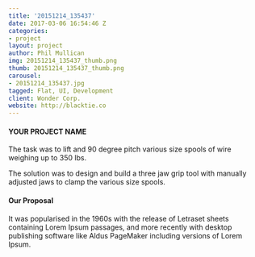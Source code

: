 ```yaml
---
title: '20151214_135437'
date: 2017-03-06 16:54:46 Z
categories:
- project
layout: project
author: Phil Mullican
img: 20151214_135437_thumb.png
thumb: 20151214_135437_thumb.png
carousel:
- 20151214_135437.jpg
tagged: Flat, UI, Development
client: Wonder Corp.
website: http://blacktie.co
---
```


#### YOUR PROJECT NAME
The task was to lift and 90 degree pitch various size spools of wire weighing up to 350 lbs.

The solution was to design and build a three jaw grip tool with manually adjusted jaws to clamp the various size spools.

#### Our Proposal
It was popularised in the 1960s with the release of Letraset sheets containing Lorem Ipsum passages, and more recently with desktop publishing software like Aldus PageMaker including versions of Lorem Ipsum.
